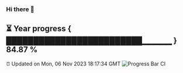 ### Hi there 👋
⏳ Year progress { █████████████████████████▁▁▁▁▁ } 84.87 %
---
⏰ Updated on Mon, 06 Nov 2023 18:17:34 GMT
![Progress Bar CI](https://github.com/liununu/liununu/workflows/Progress%20Bar%20CI/badge.svg)
